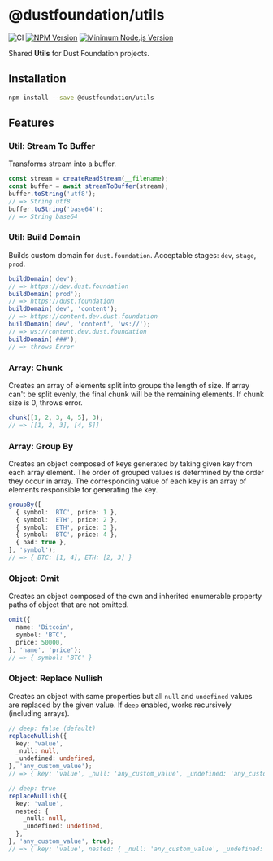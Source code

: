 # @dustfoundation/utils

![CI](https://github.com/DustFoundation/utils/actions/workflows/ci.yml/badge.svg)
[![NPM Version](https://badgen.net/npm/v/@dustfoundation/utils)](https://npmjs.com/package/@dustfoundation/utils)
[![Minimum Node.js Version](https://badgen.net/npm/node/@dustfoundation/utils)](https://npmjs.com/package/@dustfoundation/utils)

Shared **Utils** for Dust Foundation projects.

## Installation

```sh
npm install --save @dustfoundation/utils
```

## Features

### Util: Stream To Buffer

Transforms stream into a buffer.

```ts
const stream = createReadStream(__filename);
const buffer = await streamToBuffer(stream);
buffer.toString('utf8');
// => String utf8
buffer.toString('base64');
// => String base64
```

### Util: Build Domain

Builds custom domain for `dust.foundation`. Acceptable stages: `dev`, `stage`, `prod`.

```ts
buildDomain('dev');
// => https://dev.dust.foundation
buildDomain('prod');
// => https://dust.foundation
buildDomain('dev', 'content');
// => https://content.dev.dust.foundation
buildDomain('dev', 'content', 'ws://');
// => ws://content.dev.dust.foundation
buildDomain('###');
// => throws Error
```

### Array: Chunk

Creates an array of elements split into groups the length of size. If array can't be split evenly, the final chunk will be the remaining elements. If chunk size is 0, throws error.

```ts
chunk([1, 2, 3, 4, 5], 3);
// => [[1, 2, 3], [4, 5]]
```

### Array: Group By

Creates an object composed of keys generated by taking given key from each array element. The order of grouped values is determined by the order they occur in array. The corresponding value of each key is an array of elements responsible for generating the key.

```ts
groupBy([
  { symbol: 'BTC', price: 1 },
  { symbol: 'ETH', price: 2 },
  { symbol: 'ETH', price: 3 },
  { symbol: 'BTC', price: 4 },
  { bad: true },
], 'symbol');
// => { BTC: [1, 4], ETH: [2, 3] }
```

### Object: Omit

Creates an object composed of the own and inherited enumerable property paths of object that are not omitted.

```ts
omit({
  name: 'Bitcoin',
  symbol: 'BTC',
  price: 50000,
}, 'name', 'price');
// => { symbol: 'BTC' }
```

### Object: Replace Nullish

Creates an object with same properties but all `null` and `undefined` values are replaced by the given value. If `deep` enabled, works recursively (including arrays).

```ts
// deep: false (default)
replaceNullish({
  key: 'value',
  _null: null,
  _undefined: undefined,
}, 'any_custom_value');
// => { key: 'value', _null: 'any_custom_value', _undefined: 'any_custom_value' }

// deep: true
replaceNullish({
  key: 'value',
  nested: {
    _null: null,
    _undefined: undefined,
  },
}, 'any_custom_value', true);
// => { key: 'value', nested: { _null: 'any_custom_value', _undefined: 'any_custom_value' } }
```
